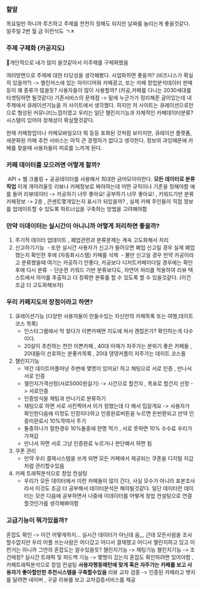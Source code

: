 
### 할말
목요일만 하니까 루즈하고 주제를 천천히 정해도 되지만 날짜를 늘리는게 좋을것같다.
일주일 2번 
월 금 이런식도 ㄱㅊ


### 주제 구체화 (카공지도)
개인적으로 내가 많이 쓸것같아서 이주제를 구체화했음

여러방면으로 주제에 대한 타당성을 생각해봤다.
사업화하면 좋을까? (비즈니스가 확실히 있을까?) -> 챌린저스에 있는 아이디어와 카페광고, 또는 카페 창업분석데이터 판매등이 꽤 종류가 많을듯?
사용자들이 많이 사용할까? (카공,카페를 다니는 2030세대를 타겟팅하면 될것같다)
기존서비스의 문제점 -> 밑에 누군가가 정리해준 글이있는데 내 주제에서 큐레이션기능을 저 사이트에서 생각했다.
하지만 저 사이트는 큐레이션으로만으로 형성된 커뮤니티느낌이였고 우리는 일단 챌린지기능과 자체적인 카페데이터분류? 시스템이 있어야 정체성이 확실할것같다.

현재 카페창업이나 카페모바일오더 뭐 등등 포화된 것처럼 보이지만, 큐레이션 플랫폼, 세분화된 카페 추천 서비스는 아직 큰 경쟁자가 없다고 생각한다.
정보의 과잉때문에 카페를 찾을때 사용자들이 피로를 느끼게 된다.


### 카페 데이터를 모으려면 어떻게 할까?
 API + 웹 크롤링 + 공공데이터를 사용해서 최대한 긁어모아야한다.
**모든 데이터로 분류작업**
이게 개어려울듯 리뷰나 카페정보로 봐야하는데 어떤 규칙이나 기준을 정해야함
예를 들어
리뷰데이터 -> 카공하기 너무 좋아요! 공부하기 너무 좋아요! , 키워드기반 분류
카페정보 -> 2층 , 콘센트몇개있는지 표시가 되있을까? , 
실제 카페 주인들이 직접 정보를 업데이트할 수 있도록 파트너십을 구축하는 방법을 고려해야함
### 만약 이데이터는 실시간이 아니니까 어떻게 처리하면 좋을까?
1. 주기적 데이터 업데이트 , 폐업관련과 분류문제는 계속 고도화해서 처리
2. 신고하기기능
 - 또한 실시간 사용자가 신고가 들어오면 폐업 신고일 경우 실제 폐업했는지 확인한 후에 (자동화시스템) 카페를 삭제
 - 불만 신고일 경우 만약 카공이라고 분류했을때 여기는 카공하기 안좋다, 카공보다 디저트카페이다일 경우에는 확인후에 다시 분류
 - 단순한 키워드 기반 분류보다도, 자연어 처리를 적용하여 리뷰 텍스트에서 의미를 추출하고 더 정확한 분류를 할 수 있도록 할 수 있을것같다. (이건 조금 더 고도화해보자)

### 우리 카페지도의 장점이라고 하면? 
1. 큐레이션기능  (다양한 사용자들이 만들수있는 자신만의 카페목록 또는 여행,데이트코스 목록)
	- 인스타그램에서 막 찾다가 이쁜카페면 지도에 쳐서 괜찮은가? 확인하는게 다수이다.
	- 20살이 추천하는 천안 이쁜카페 , 40대 아재가 자주가는 분위기 좋은 카페들 , 20대들이 선호하는 분좋카목록 , 20대  댕댕커플이 자주가는 데이트 코스들
2. 챌린지기능
	- 약간 데이트어플마냥 주변에 몇명이 있어요! 하고 채팅으로 서로 인증 , 만나서 서로 인증
	- 챌린지가격선정(서로5000원걸기) -> 시간으로 할건지 , 목표로 할건지 선정 -> 서로인증
	- 인증방식을 채팅과 만나기로 분류하기
	- 채팅으로 하면 서로 사진찍어서 이거 정했는데 다 해서 집갈게요 -> 사용자가 확인한다음에 이정도 인정이다하고 인증완료버튼을 누르면 돈반환되고 만약 인증미완료시 10%깍여서 주기
	- 둘중하나가 잘한경우 10%둘중에 한명 먹기 , 서로 못하면 10% 수수료 우리가 가져감
	- 만나서 하면 서로 그냥 인증완료 누르거나 판단해서 하면 됨 
3. 쿠폰 관리 
	- 만약 우리 결제시스템을 쓰게 되면 모든 카페에서 제공되는 쿠폰을 디지털 지갑처럼 관리할수있음
4. 카페 트래픽분석으로 창업 컨설팅 
	- 우리가 모든 데이터에서 이런 카페들이 많이 간다, 사실 모수가 아니라 표본조사라서 이것도 조금 더 공부해서 데이터분석은 해야될것같다. 일단 데이터란 데이터는 모은 다음에 공부하면서 나중에 이데이터를 어떻게 창업 컨설팅으로 연결할것인가를 생각해봐야함

### 고급기능이 뭐가있을까?
혼잡도 확인 -> 이건 어떻게하지... 실시간 데이터가 아닌데 음,,, 근데 모든사람을 조사할수없지만 우리 어플 쓰는사람은 어디갔고 어디서 결제했고 어디서 챌린지하고 있고 이런거는 아니까 그안의 혼잡도는 알수있을듯?
챌린지기능 -> 채팅기능
챌린지기능 -> 조건매칭?
실시간 트래픽 및 피드백 기능 -> 몇명이 갔는지 혼잡도 확인하려면  있어야함 , 카페트래픽분석으로 창업 컨설팅
**사용자행동패턴에 맞게 혹은 자주가는 카페를 보고 사용자가 좋아할만한 추천시스템을 구축할수있음**
리뷰 교차 검증 ->  인증된 카페라고 뱃지를 달려면 네이버 , 구글 리뷰를 보고 교차검증서비스를 제공